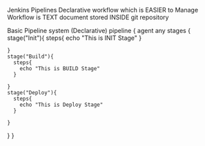 Jenkins Pipelines
  Declarative workflow which is EASIER to Manage
  Workflow is TEXT document stored INSIDE git repository

Basic Pipeline system (Declarative)
pipeline {
  agent any
  stages {
    stage("Init"){
      steps{
        echo "This is INIT Stage"
      }
      
    }
    stage("Build"){
      steps{
        echo "This is BUILD Stage"
      }
      
    }
    stage("Deploy"){
      steps{
        echo "This is Deploy Stage"
      }
      
    }
  }
}


